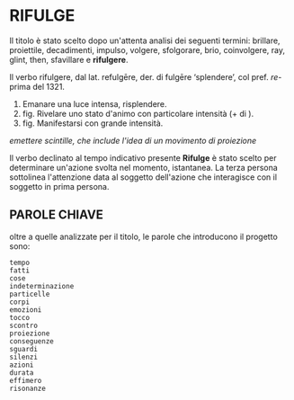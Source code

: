 # RIFULGE
Il titolo è stato scelto dopo un'attenta analisi dei seguenti termini: brillare, proiettile, decadimenti, impulso, volgere, sfolgorare, brio, coinvolgere, ray, glint, then, sfavillare e **rifulgere**.<br>

Il verbo rifulgere, dal lat. refulgēre, der. di fulgēre ‘splendere’, col pref. *re-* prima del 1321.<br>
1. Emanare una luce intensa, risplendere.<br>
2. fig. Rivelare uno stato d'animo con particolare intensità (+ di ).<br>
3. fig. Manifestarsi con grande intensità.<br>

*emettere scintille, che include l'idea di un movimento di proiezione*<br>

Il verbo declinato al tempo indicativo presente **Rifulge** è stato scelto per determinare un'azione svolta nel momento, istantanea.
La terza persona sottolinea l'attenzione data al soggetto dell'azione che interagisce con il soggetto in prima persona.

## PAROLE CHIAVE
oltre a quelle analizzate per il titolo, le parole che introducono il progetto sono:
```
tempo
fatti
cose
indeterminazione
particelle
corpi
emozioni
tocco
scontro
proiezione
conseguenze
sguardi
silenzi
azioni
durata
effimero
risonanze
```



